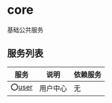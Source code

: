 # core

基础公共服务

## 服务列表

| 服务            | 说明   | 依赖服务 |
|---------------|------|------|
| ⭕[user](user) | 用户中心 | 无    |

